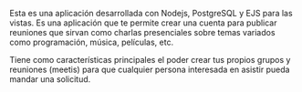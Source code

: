 Esta es una aplicación desarrollada con Nodejs, PostgreSQL y EJS para las vistas. 
Es una aplicación que te permite crear una cuenta para publicar reuniones que sirvan como charlas presenciales sobre temas variados como programación, música, películas, etc.

Tiene como características principales el poder crear tus propios grupos y reuniones (meetis) para que cualquier persona interesada en asistir pueda mandar una solicitud.
